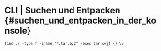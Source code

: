 # CLI \| Suchen und Entpacken {#suchen_und_entpacken_in_der_konsole}

```
find ./ -type f -iname "*.tar.bz2" -exec tar xvjf {} \;
```



